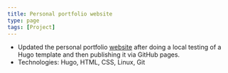 ```yaml
---
title: Personal portfolio website
type: page
tags: [Project]
---
```


- Updated the personal portfolio [website](https://rahulgadre.com) after doing a local testing of a Hugo template and then publishing it via GitHub pages. 
- Technologies: Hugo, HTML, CSS, Linux, Git
